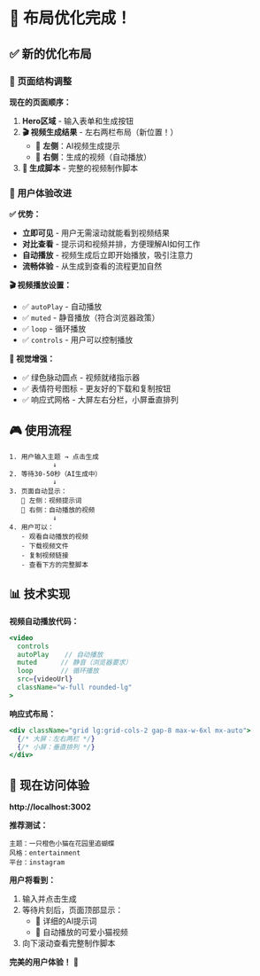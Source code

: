 # 🎊 布局优化完成！

## ✅ **新的优化布局**

### 📱 **页面结构调整**

**现在的页面顺序：**
1. **Hero区域** - 输入表单和生成按钮
2. **🎬 视频生成结果** - 左右两栏布局（新位置！）
   - 📝 **左侧**：AI视频生成提示
   - 🎥 **右侧**：生成的视频（自动播放）
3. **📄 生成脚本** - 完整的视频制作脚本

### 🎯 **用户体验改进**

**✅ 优势：**
- **立即可见** - 用户无需滚动就能看到视频结果
- **对比查看** - 提示词和视频并排，方便理解AI如何工作
- **自动播放** - 视频生成后立即开始播放，吸引注意力
- **流畅体验** - 从生成到查看的流程更加自然

**🎬 视频播放设置：**
- ✅ `autoPlay` - 自动播放
- ✅ `muted` - 静音播放（符合浏览器政策）
- ✅ `loop` - 循环播放
- ✅ `controls` - 用户可以控制播放

**🎨 视觉增强：**
- ✅ 绿色脉动圆点 - 视频就绪指示器
- ✅ 表情符号图标 - 更友好的下载和复制按钮
- ✅ 响应式网格 - 大屏左右分栏，小屏垂直排列

## 🎮 **使用流程**

```
1. 用户输入主题 → 点击生成
           ↓
2. 等待30-50秒（AI生成中）
           ↓
3. 页面自动显示：
   📝 左侧：视频提示词
   🎥 右侧：自动播放的视频
           ↓
4. 用户可以：
   - 观看自动播放的视频
   - 下载视频文件
   - 复制视频链接
   - 查看下方的完整脚本
```

## 📊 **技术实现**

**视频自动播放代码：**
```jsx
<video
  controls
  autoPlay    // 自动播放
  muted      // 静音（浏览器要求）
  loop       // 循环播放
  src={videoUrl}
  className="w-full rounded-lg"
>
```

**响应式布局：**
```jsx
<div className="grid lg:grid-cols-2 gap-8 max-w-6xl mx-auto">
  {/* 大屏：左右两栏 */}
  {/* 小屏：垂直排列 */}
</div>
```

## 🎊 **现在访问体验**

**http://localhost:3002**

**推荐测试：**
```
主题：一只橙色小猫在花园里追蝴蝶
风格：entertainment
平台：instagram
```

**用户将看到：**
1. 输入并点击生成
2. 等待片刻后，页面顶部显示：
   - 📝 详细的AI提示词
   - 🎥 自动播放的可爱小猫视频
3. 向下滚动查看完整制作脚本

**完美的用户体验！** 🎉